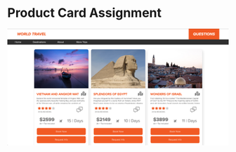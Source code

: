# Product Card Assignment

![App Preview](https://raw.githubusercontent.com/Saul3d/productCards/master/assets/img/productCardImage.png)